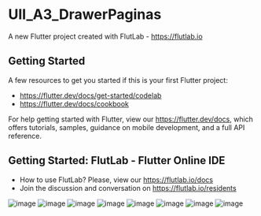 # UII_A3_DrawerPaginas

A new Flutter project created with FlutLab - https://flutlab.io

## Getting Started

A few resources to get you started if this is your first Flutter project:

- https://flutter.dev/docs/get-started/codelab
- https://flutter.dev/docs/cookbook

For help getting started with Flutter, view our
https://flutter.dev/docs, which offers tutorials,
samples, guidance on mobile development, and a full API reference.

## Getting Started: FlutLab - Flutter Online IDE

- How to use FlutLab? Please, view our https://flutlab.io/docs
- Join the discussion and conversation on https://flutlab.io/residents

![image](https://github.com/Cesarinh/UII_A3_drawerpaginas/assets/160445469/b8542efd-ac94-4abb-9587-cb789c289b65)
![image](https://github.com/Cesarinh/UII_A3_drawerpaginas/assets/160445469/305e349d-26cd-4845-aa1b-941d47e10376)
![image](https://github.com/Cesarinh/UII_A3_drawerpaginas/assets/160445469/8bdd610b-00a2-47f9-a45a-6cd75c733954)
![image](https://github.com/Cesarinh/UII_A3_drawerpaginas/assets/160445469/9b39dc1e-3d3d-4401-8565-c44d9258072f)
![image](https://github.com/Cesarinh/UII_A3_drawerpaginas/assets/160445469/018ae6f5-0d4c-4f06-b91f-9755a7af5519)
![image](https://github.com/Cesarinh/UII_A3_drawerpaginas/assets/160445469/459ae646-d506-4972-8316-c08111b80cd5)
![image](https://github.com/Cesarinh/UII_A3_drawerpaginas/assets/160445469/ea684364-ad53-4364-8141-424dc5850503)
![image](https://github.com/Cesarinh/UII_A3_drawerpaginas/assets/160445469/2397413f-f18d-4141-80ae-1f6af14483bb)
